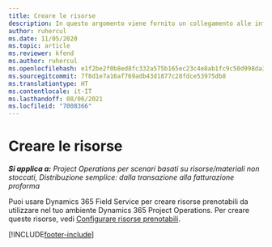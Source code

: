 ```yaml
---
title: Creare le risorse
description: In questo argomento viene fornito un collegamento alle informazioni su come creare risorse prenotabili.
author: ruhercul
ms.date: 11/05/2020
ms.topic: article
ms.reviewer: kfend
ms.author: ruhercul
ms.openlocfilehash: e1f2be2f0b8ed8fc332a575b165ec23c4e8ab1fc9c50d998da3459c05dbcead1
ms.sourcegitcommit: 7f8d1e7a16af769adb43d1877c28fdce53975db8
ms.translationtype: HT
ms.contentlocale: it-IT
ms.lasthandoff: 08/06/2021
ms.locfileid: "7008366"
---
```

# <a name="create-resources"></a>Creare le risorse

_**Si applica a:** Project Operations per scenari basati su risorse/materiali non stoccati, Distribuzione semplice: dalla transazione alla fatturazione proforma_

Puoi usare Dynamics 365 Field Service per creare risorse prenotabili da utilizzare nel tuo ambiente Dynamics 365 Project Operations. Per creare queste risorse, vedi [Configurare risorse prenotabili](/dynamics365/field-service/set-up-bookable-resources).


[!INCLUDE[footer-include](../includes/footer-banner.md)]